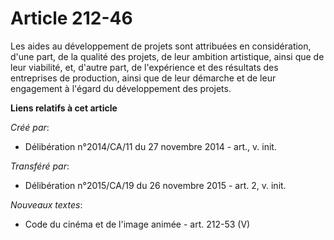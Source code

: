 # Article 212-46

Les aides au développement de projets sont attribuées en considération, d'une part, de la qualité des projets, de leur
ambition artistique, ainsi que de leur viabilité, et, d'autre part, de l'expérience et des résultats des entreprises de
production, ainsi que de leur démarche et de leur engagement à l'égard du développement des projets.

**Liens relatifs à cet article**

_Créé par_:

  - Délibération n°2014/CA/11 du 27 novembre 2014 - art., v. init.

_Transféré par_:

  - Délibération n°2015/CA/19 du 26 novembre 2015 - art. 2, v. init.

_Nouveaux textes_:

  - Code du cinéma et de l'image animée - art. 212-53 (V)
